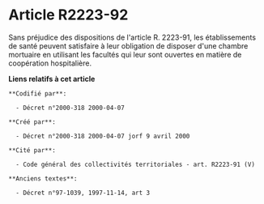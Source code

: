 # Article R2223-92

Sans préjudice des dispositions de l'article R. 2223-91, les établissements de santé peuvent satisfaire à leur obligation de
disposer d'une chambre mortuaire en utilisant les facultés qui leur sont ouvertes en matière de coopération hospitalière.

**Liens relatifs à cet article**

	**Codifié par**:

	  - Décret n°2000-318 2000-04-07

	**Créé par**:

	  - Décret n°2000-318 2000-04-07 jorf 9 avril 2000

	**Cité par**:

	  - Code général des collectivités territoriales - art. R2223-91 (V)

	**Anciens textes**:

	  - Décret n°97-1039, 1997-11-14, art 3
